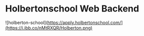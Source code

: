 # Holbertonschool Web Backend
![holberton-school](https://apply.holbertonschool.com/](https://i.ibb.co/nMtRXQR/Holberton.png)

